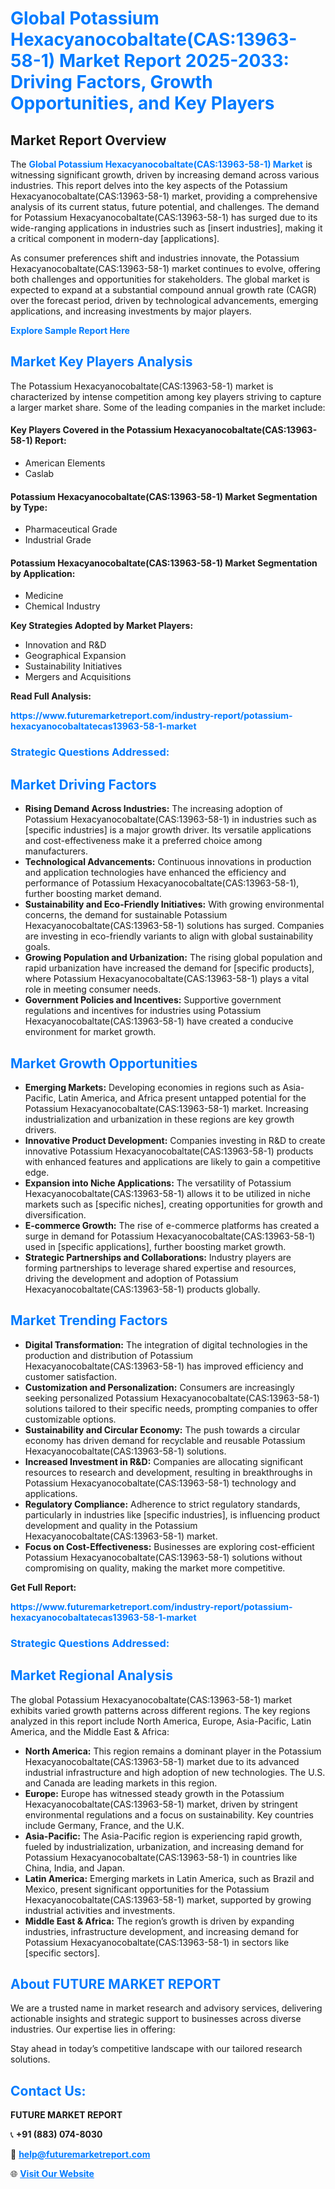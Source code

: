 <h1 style="color: #007BFF;">Global Potassium Hexacyanocobaltate(CAS:13963-58-1) Market Report 2025-2033: Driving Factors, Growth Opportunities, and Key Players</h1>

<section id="overview">
<h2>Market Report Overview</h2>
<p>The <a href="https://www.futuremarketreport.com/industry-report/potassium-hexacyanocobaltatecas13963-58-1-market" style="color: #007BFF; text-decoration: none;"><strong>Global Potassium Hexacyanocobaltate(CAS:13963-58-1) Market</strong></a> is witnessing significant growth, driven by increasing demand across various industries. This report delves into the key aspects of the Potassium Hexacyanocobaltate(CAS:13963-58-1) market, providing a comprehensive analysis of its current status, future potential, and challenges. The demand for Potassium Hexacyanocobaltate(CAS:13963-58-1) has surged due to its wide-ranging applications in industries such as [insert industries], making it a critical component in modern-day [applications].</p>
<p>As consumer preferences shift and industries innovate, the Potassium Hexacyanocobaltate(CAS:13963-58-1) market continues to evolve, offering both challenges and opportunities for stakeholders. The global market is expected to expand at a substantial compound annual growth rate (CAGR) over the forecast period, driven by technological advancements, emerging applications, and increasing investments by major players.</p>
</section>

<section id="overview">
<p><a href="https://www.futuremarketreport.com/request-sample/reportId=84172" style="color: #007BFF; text-decoration: none;"><strong>Explore Sample Report Here</strong></a></p>
</section>

<section id="key-players">
<h2 style="color: #007BFF;">Market Key Players Analysis</h2>
<p>The Potassium Hexacyanocobaltate(CAS:13963-58-1) market is characterized by intense competition among key players striving to capture a larger market share. Some of the leading companies in the market include:</p>
<h4>Key Players Covered in the Potassium Hexacyanocobaltate(CAS:13963-58-1) Report:</h4>
<ul><li>American Elements</li><li>Caslab</li></ul>
<h4>Potassium Hexacyanocobaltate(CAS:13963-58-1) Market Segmentation by Type:</h4>
<ul><li>Pharmaceutical Grade</li><li>Industrial Grade</li></ul>

<h4>Potassium Hexacyanocobaltate(CAS:13963-58-1) Market Segmentation by Application:</h4>
<ul><li>Medicine</li><li>Chemical Industry</li></ul>
<p><strong>Key Strategies Adopted by Market Players:</strong></p>
<ul>
<li>Innovation and R&D</li>
<li>Geographical Expansion</li>
<li>Sustainability Initiatives</li>
<li>Mergers and Acquisitions</li>
</ul>
</section>

<section>
<p><strong>Read Full Analysis: </strong></p><a href="https://www.futuremarketreport.com/industry-report/potassium-hexacyanocobaltatecas13963-58-1-market" style="color: #007BFF; text-decoration: none;"><strong>https://www.futuremarketreport.com/industry-report/potassium-hexacyanocobaltatecas13963-58-1-market</strong></a>
<h3 style="color: #007BFF;">Strategic Questions Addressed:</h3>
</section>

<section id="driving-factors">
<h2 style="color: #007BFF;">Market Driving Factors</h2>
<ul>
<li><strong>Rising Demand Across Industries:</strong> The increasing adoption of Potassium Hexacyanocobaltate(CAS:13963-58-1) in industries such as [specific industries] is a major growth driver. Its versatile applications and cost-effectiveness make it a preferred choice among manufacturers.</li>
<li><strong>Technological Advancements:</strong> Continuous innovations in production and application technologies have enhanced the efficiency and performance of Potassium Hexacyanocobaltate(CAS:13963-58-1), further boosting market demand.</li>
<li><strong>Sustainability and Eco-Friendly Initiatives:</strong> With growing environmental concerns, the demand for sustainable Potassium Hexacyanocobaltate(CAS:13963-58-1) solutions has surged. Companies are investing in eco-friendly variants to align with global sustainability goals.</li>
<li><strong>Growing Population and Urbanization:</strong> The rising global population and rapid urbanization have increased the demand for [specific products], where Potassium Hexacyanocobaltate(CAS:13963-58-1) plays a vital role in meeting consumer needs.</li>
<li><strong>Government Policies and Incentives:</strong> Supportive government regulations and incentives for industries using Potassium Hexacyanocobaltate(CAS:13963-58-1) have created a conducive environment for market growth.</li>
</ul>
</section>

<section id="growth-opportunities">
<h2 style="color: #007BFF;">Market Growth Opportunities</h2>
<ul>
<li><strong>Emerging Markets:</strong> Developing economies in regions such as Asia-Pacific, Latin America, and Africa present untapped potential for the Potassium Hexacyanocobaltate(CAS:13963-58-1) market. Increasing industrialization and urbanization in these regions are key growth drivers.</li>
<li><strong>Innovative Product Development:</strong> Companies investing in R&D to create innovative Potassium Hexacyanocobaltate(CAS:13963-58-1) products with enhanced features and applications are likely to gain a competitive edge.</li>
<li><strong>Expansion into Niche Applications:</strong> The versatility of Potassium Hexacyanocobaltate(CAS:13963-58-1) allows it to be utilized in niche markets such as [specific niches], creating opportunities for growth and diversification.</li>
<li><strong>E-commerce Growth:</strong> The rise of e-commerce platforms has created a surge in demand for Potassium Hexacyanocobaltate(CAS:13963-58-1) used in [specific applications], further boosting market growth.</li>
<li><strong>Strategic Partnerships and Collaborations:</strong> Industry players are forming partnerships to leverage shared expertise and resources, driving the development and adoption of Potassium Hexacyanocobaltate(CAS:13963-58-1) products globally.</li>
</ul>
</section>

<section id="trending-factors">
<h2 style="color: #007BFF;">Market Trending Factors</h2>
<ul>
<li><strong>Digital Transformation:</strong> The integration of digital technologies in the production and distribution of Potassium Hexacyanocobaltate(CAS:13963-58-1) has improved efficiency and customer satisfaction.</li>
<li><strong>Customization and Personalization:</strong> Consumers are increasingly seeking personalized Potassium Hexacyanocobaltate(CAS:13963-58-1) solutions tailored to their specific needs, prompting companies to offer customizable options.</li>
<li><strong>Sustainability and Circular Economy:</strong> The push towards a circular economy has driven demand for recyclable and reusable Potassium Hexacyanocobaltate(CAS:13963-58-1) solutions.</li>
<li><strong>Increased Investment in R&D:</strong> Companies are allocating significant resources to research and development, resulting in breakthroughs in Potassium Hexacyanocobaltate(CAS:13963-58-1) technology and applications.</li>
<li><strong>Regulatory Compliance:</strong> Adherence to strict regulatory standards, particularly in industries like [specific industries], is influencing product development and quality in the Potassium Hexacyanocobaltate(CAS:13963-58-1) market.</li>
<li><strong>Focus on Cost-Effectiveness:</strong> Businesses are exploring cost-efficient Potassium Hexacyanocobaltate(CAS:13963-58-1) solutions without compromising on quality, making the market more competitive.</li>
</ul>
</section>

<section>
<p><strong>Get Full Report: </strong></p><a href="https://www.futuremarketreport.com/industry-report/potassium-hexacyanocobaltatecas13963-58-1-market" style="color: #007BFF; text-decoration: none;"><strong>https://www.futuremarketreport.com/industry-report/potassium-hexacyanocobaltatecas13963-58-1-market</strong></a>
<h3 style="color: #007BFF;">Strategic Questions Addressed:</h3>
</section>


<section id="regional-analysis">
<h2 style="color: #007BFF;">Market Regional Analysis</h2>
<p>The global Potassium Hexacyanocobaltate(CAS:13963-58-1) market exhibits varied growth patterns across different regions. The key regions analyzed in this report include North America, Europe, Asia-Pacific, Latin America, and the Middle East & Africa:</p>
<ul>
<li><strong>North America:</strong> This region remains a dominant player in the Potassium Hexacyanocobaltate(CAS:13963-58-1) market due to its advanced industrial infrastructure and high adoption of new technologies. The U.S. and Canada are leading markets in this region.</li>
<li><strong>Europe:</strong> Europe has witnessed steady growth in the Potassium Hexacyanocobaltate(CAS:13963-58-1) market, driven by stringent environmental regulations and a focus on sustainability. Key countries include Germany, France, and the U.K.</li>
<li><strong>Asia-Pacific:</strong> The Asia-Pacific region is experiencing rapid growth, fueled by industrialization, urbanization, and increasing demand for Potassium Hexacyanocobaltate(CAS:13963-58-1) in countries like China, India, and Japan.</li>
<li><strong>Latin America:</strong> Emerging markets in Latin America, such as Brazil and Mexico, present significant opportunities for the Potassium Hexacyanocobaltate(CAS:13963-58-1) market, supported by growing industrial activities and investments.</li>
<li><strong>Middle East & Africa:</strong> The region’s growth is driven by expanding industries, infrastructure development, and increasing demand for Potassium Hexacyanocobaltate(CAS:13963-58-1) in sectors like [specific sectors].</li>
</ul>
</section>

<footer>
<h2 style="color: #007BFF;">About FUTURE MARKET REPORT</h2>
<p>We are a trusted name in market research and advisory services, delivering actionable insights and strategic support to businesses across diverse industries. Our expertise lies in offering:</p>

<p>Stay ahead in today’s competitive landscape with our tailored research solutions.</p>

<h2 style="color: #007BFF;">Contact Us:</h2>
<p><strong>FUTURE MARKET REPORT</strong></p>
<p>📞 <strong>+91 (883) 074-8030</strong></p>
<p>📧 <strong><a href="mailto:help@futuremarketreport.com" style="color: #007BFF;">help@futuremarketreport.com</a></strong></p>
<p>🌐 <strong><a href="https://www.futuremarketreport.com/" style="color: #007BFF;">Visit Our Website</a></strong></p>
</footer>